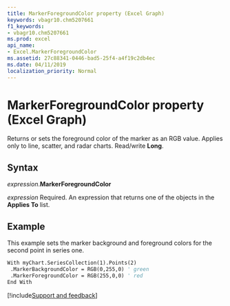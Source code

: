 ```yaml
---
title: MarkerForegroundColor property (Excel Graph)
keywords: vbagr10.chm5207661
f1_keywords:
- vbagr10.chm5207661
ms.prod: excel
api_name:
- Excel.MarkerForegroundColor
ms.assetid: 27c88341-0446-bad5-25f4-a4f19c2db4ec
ms.date: 04/11/2019
localization_priority: Normal
---
```



# MarkerForegroundColor property (Excel Graph)

Returns or sets the foreground color of the marker as an RGB value. Applies only to line, scatter, and radar charts. Read/write **Long**.

## Syntax

_expression_.**MarkerForegroundColor**

_expression_ Required. An expression that returns one of the objects in the **Applies To** list.


## Example

This example sets the marker background and foreground colors for the second point in series one.

```vb
With myChart.SeriesCollection(1).Points(2) 
 .MarkerBackgroundColor = RGB(0,255,0) ' green 
 .MarkerForegroundColor = RGB(255,0,0) ' red 
End With
```

[!include[Support and feedback](~/includes/feedback-boilerplate.md)]